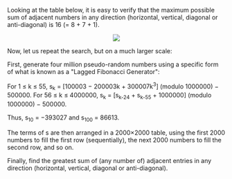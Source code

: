 Looking at the table below, it is easy to verify that the maximum possible sum of adjacent numbers in any direction (horizontal, vertical, diagonal or anti-diagonal) is 16 (= 8 + 7 + 1).

<p align="center"><img src="https://i.imgur.com/AvFovpP.png" /></p>

Now, let us repeat the search, but on a much larger scale:

First, generate four million pseudo-random numbers using a specific form of what is known as a "Lagged Fibonacci Generator":

For 1 ≤ k ≤ 55, s<sub>k</sub> = [100003 − 200003k + 300007k<sup>3</sup>] (modulo 1000000) − 500000.
For 56 ≤ k ≤ 4000000, s<sub>k</sub> = [s<sub>k-24</sub> + s<sub>k-55</sub> + 1000000] (modulo 1000000) − 500000.

Thus, s<sub>10</sub> = −393027 and s<sub>100</sub> = 86613.

The terms of s are then arranged in a 2000×2000 table, using the first 2000 numbers to fill the first row (sequentially), the next 2000 numbers to fill the second row, and so on.

Finally, find the greatest sum of (any number of) adjacent entries in any direction (horizontal, vertical, diagonal or anti-diagonal).
